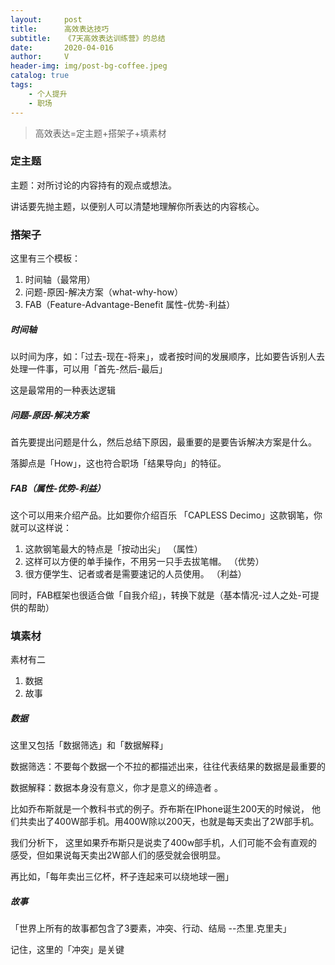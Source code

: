 ```yaml
---
layout:     post
title:      高效表达技巧
subtitle:   《7天高效表达训练营》的总结
date:       2020-04-016
author:     V
header-img: img/post-bg-coffee.jpeg
catalog: true
tags:
    - 个人提升
    - 职场
---
```


>高效表达=定主题+搭架子+填素材

### 定主题

主题：对所讨论的内容持有的观点或想法。 

讲话要先抛主题，以便别人可以清楚地理解你所表达的内容核心。


### 搭架子
这里有三个模板：

1. 时间轴（最常用）
2. 问题-原因-解决方案（what-why-how）
3. FAB（Feature-Advantage-Benefit 属性-优势-利益）

##### 时间轴

以时间为序，如：「过去-现在-将来」，或者按时间的发展顺序，比如要告诉别人去处理一件事，可以用「首先-然后-最后」

这是最常用的一种表达逻辑

##### 问题-原因-解决方案

首先要提出问题是什么，然后总结下原因，最重要的是要告诉解决方案是什么。

落脚点是「How」，这也符合职场「结果导向」的特征。

##### FAB（属性-优势-利益）

这个可以用来介绍产品。比如要你介绍百乐 「CAPLESS  Decimo」这款钢笔，你就可以这样说：

1. 这款钢笔最大的特点是「按动出尖」   （属性）
2. 这样可以方便的单手操作，不用另一只手去拔笔帽。    （优势）
3. 很方便学生、记者或者是需要速记的人员使用。    （利益）

同时，FAB框架也很适合做「自我介绍」，转换下就是（基本情况-过人之处-可提供的帮助）

### 填素材

素材有二

1. 数据
2. 故事

##### 数据
这里又包括「数据筛选」和「数据解释」

数据筛选：不要每个数据一个不拉的都描述出来，往往代表结果的数据是最重要的

数据解释：数据本身没有意义，你才是意义的缔造者 。

比如乔布斯就是一个教科书式的例子。乔布斯在IPhone诞生200天的时候说， 他们共卖出了400W部手机。用400W除以200天，也就是每天卖出了2W部手机。

我们分析下， 这里如果乔布斯只是说卖了400w部手机，人们可能不会有直观的感受，但如果说每天卖出2W部人们的感受就会很明显。

再比如，「每年卖出三亿杯，杯子连起来可以绕地球一圈」

##### 故事
「世界上所有的故事都包含了3要素，冲突、行动、结局  --杰里.克里夫」

记住，这里的「冲突」是关键
